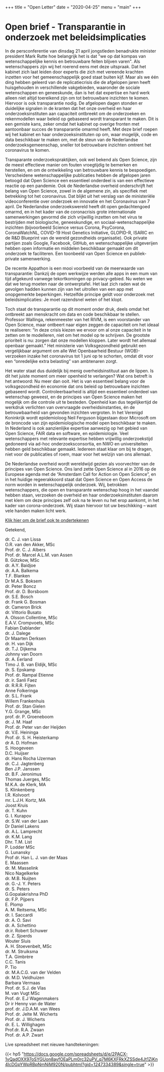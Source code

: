 +++
title = "Open Letter"
date = "2020-04-25"
menu = "main"
+++

# Open brief - Transparantie in onderzoek met beleidsimplicaties

In de persconferentie van dinsdag 21 april jongstleden benadrukte minister president Mark Rutte hoe belangrijk het is dat "we op dat kompas van wetenschappelijke kennis en betrouwbare feiten blijven varen". Als wetenschappers zijn wij het roerend eens met deze uitspraak. Dat het kabinet zich laat leiden door experts die zich met vereende krachten inzetten voor het gemeenschappelijk goed staat buiten kijf. Maar als we één ding hebben geleerd van de replicatiecrisis die de afgelopen jaren heeft huisgehouden in verschillende vakgebieden, waaronder de sociale wetenschappen en geneeskunde, dan is het dat expertise en hard werk alleen niet altijd toereikend zijn om tot betrouwbare inzichten te komen. Hiervoor is ook transparantie nodig. De afgelopen dagen stonden er duidelijke signalen in de kranten dat het onze overheid en haar onderzoeksinstituten aan capaciteit ontbreekt om de onderzoeken en rekenmodellen waar beleid op gebaseerd wordt transparant te maken. Dit is een gemiste kans, zeker omdat het kabinet op overige fronten met aantoonbaar succes de transparantie omarmd heeft. Met deze brief roepen wij het kabinet en haar onderzoeksinstituten op om, waar mogelijk, code en data beschikbaar te maken om, met de steun van de Nederlandse onderzoeksgemeenschap, sneller tot betrouwbare inzichten omtrent het coronavirus te komen.

Transparante onderzoekspraktijken, ook wel bekend als Open Science, zijn de meest effectieve manier om fouten vroegtijdig te bemerken en herstellen, en om de ontwikkeling van betrouwbare kennis te bespoedigen. Verscheidene wetenschappelijke publicaties hebben de afgelopen jaren betoogd dat Open Science een essentieel onderdeel is van een effectieve reactie op een pandemie. Ook de Nederlandse overheid onderschrijft het belang van Open Science, zowel in de algemene zin, als specifiek met betrekking tot het coronavirus. Dat blijkt uit het verslag van de ministeriële videoconferentie over onderzoek en innovatie en het Coronavirus van 7 april. 
De Nederlandse onderzoekswereld heeft dit open gedachtengoed omarmd, en in het kader van de coronacrisis grote internationale samenwerkingen gevormd die zich vrijwillig inzetten om het virus te bestrijden met biologische, geneeskundige, en sociaal-wetenschappelijke inzichten (bijvoorbeeld Science versus Corona, PsyCorona, CoronaWatchNL, COVID-19 Host Genetics Initiative, GLOPID-R, ISARIC en de R&D Blueprint van de wereld gezondheids organisatie). Ook private partijen zoals Google, Facebook, GitHub, en wetenschappelijke uitgeverijen hebben open informatie en middelen beschikbaar gemaakt om dit onderzoek te faciliteren. Een toonbeeld van Open Science en publiek-private samenwerking.

De recente Appathon is een mooi voorbeeld van de meerwaarde van transparantie: Dankzij de open werkwijze werden alle apps in een mum van tijd afgekeurd vanwege tekortkomingen op privacy-gebied. Nu weten we dat we terug moeten naar de ontwerptafel. Het laat zich raden wat de gevolgen hadden kunnen zijn van het uitrollen van een app met onopgemerkte beperkingen. Hetzelfde principe geldt voor onderzoek met beleidsimplicaties: Je moet razendsnel weten of het klopt.

Toch staat de transparantie op dit moment onder druk, deels omdat het ontbreekt aan menskracht om data en code beschikbaar te stellen. Professor Wallinga, rekenmeester van het RIVM, is een voorstander van Open Science, maar ontbeert naar eigen zeggen de capaciteit om het ideaal te realiseren: “in deze crisis kiezen we ervoor om al onze capaciteit in te zetten om te modelleren, niet om het model op te schrijven. De grootste prioriteit is nu: zorgen dat onze modellen kloppen. Later wordt het allemaal openbaar gemaakt.” Het ministerie van Volksgezondheid gebruikt een vergelijkbaar argument om alle Wet Openbaarheid Bestuur (WOB)-verzoeken inzake het coronavirus tot 1 juni op te schorten, omdat dit voor een “onredelijke extra belasting” van ambtenaren zorgt. 

Het water staat dus duidelijk bij menig overheidsinstituut aan de lippen. Is dit het juiste moment om meer openheid te verlangen? Wat ons betreft is het antwoord: Nu meer dan ooit. Het is van essentieel belang voor de volksgezondheid én economie dat ons beleid op betrouwbare inzichten gebaseerd wordt. Controleerbaarheid is altijd een essentieel onderdeel van wetenschap geweest, en de principes van Open Science maken het mogelijk om die controle uit te besteden. Openheid kan dus tegelijkertijd de werkdruk verlichten van overvraagde overheidsinstanties, én de betrouwbaarheid van gevonden inzichten vergroten. In het Verenigd Koninkrijk wordt epidemioloog Neil Ferguson bijgestaan door Microsoft om de broncode van zijn epidemiologische model open beschikbaar te maken. In Nederland is ook aanzienlijke expertise aanwezig op het gebied van Open Science, FAIR data en software, en epidemiologie. Veel wetenschappers met relevante expertise hebben vrijwillig onderzoekstijd gedoneerd via ad-hoc onderzoeksconsortia, en NWO en universiteiten hebben geld beschikbaar gemaakt. Iedereen staat klaar om bij te dragen, niet voor de publicaties of roem, maar voor het welzijn van ons allemaal.

De Nederlandse overheid wordt wereldwijd gezien als voorvechter van de principes van Open Science. Ons land zette Open Science al in 2016 op de Europese agenda met de “Amsterdam Call for Action on Open Science”, en in het huidige regeerakkoord staat dat Open Science en Open Access de norm worden in wetenschappelijk onderzoek. Wij, betrokken wetenschappers, die open en transparante wetenschap hoog in het vaandel hebben staan, verzoeken de overheid en haar onderzoeksinstituten daarom met klem om deze principes zelf ook na te leven nu het erop aankomt, in het kader van corona-onderzoek. Wij staan hiervoor tot uw beschikking – want vele handen maken licht werk.

[Klik hier om de brief ook te ondertekenen](https://docs.google.com/forms/d/1S8-ZyI-WNleShayGBen7zHM2L1zoCwzaBNO_KLtNPjU)

Getekend,

dr. C. J. van Lissa  
O.R. van den Akker, MSc  
Prof. dr. C. J. Albers  
Prof. dr. Marcel A.L.M. van Assen  
B. Gützkow, MSc  
dr. A.Y. Baidjoe  
dr. A.A. Balkema  
T.F. Blanken  
Dr M.A.S. Boksem  
dr. Peter Boncz  
Prof. dr. D. Borsboom  
dr. S.E. Bosch  
dr. Frank G. Bosman  
dr. Cameron Brick  
dr. Vittorio Busato  
A. Olsson Collentine, MSc  
E.A.V. Crompvoets, MSc  
Fabian Dablander  
dr. J. Dalege  
Dr Maarten Derksen  
dr. H. van Dijk  
dr. T.J. Dijkema  
Johnny van Doorn  
dr. A. Eerland  
Timo J. B. van Eldijk, MSc  
dr. S. Epskamp  
Prof. dr. Rampal Etienne  
dr. ir. Sanli Faez  
dr. R.R.R. Fijten  
Anne Folkeringa  
dr. S.L. Frank  
Willem Frankenhuis  
Prof. dr. Stan Gielen  
Y.G. Grange, MSc  
prof. dr. P. Groeneboom  
dr. J. M. Haaf  
Prof. dr. Peter van der Heijden  
dr. V.E. Heininga  
Prof. dr. S. H. Heisterkamp  
dr A. D. Hofman  
S. Hoogeveen  
D.C. Huijser  
dr. Hans Rocha IJzerman  
dr. C.J. Jagtenberg  
Ben J.P. Janssen  
dr. B.F. Jeronimus  
Thomas Juerges, MSc  
M.K.A. de Klerk, MA  
S. Klinkenberg  
I.R. Kolvoort  
mr. L.J.H. Kortz, MA  
Joost Kruis  
dr. T. Kuhn  
G. I. Kurapov  
dr. S.W. van der Laan  
Dr Daniel Lakens  
dr. A.L. Lamprecht  
dr. K.M. Lang  
Dhr. T.M. List  
P. Lodder MSc  
G. Lunansky  
Prof dr. Han L. J. van der Maas  
E. Maassen  
dr. M. Masselink  
Nico Nagelkerke  
dr. M.B. Nuijten  
dr. G.-J. Y. Peters  
dr. S. Peters  
G.Gopalakrishna PhD  
dr. F.P. Pijpers  
E. Plomp  
A. M. Reitsema, MSc  
dr. I. Saccardi  
dr. A. O. Savi  
dr. A. Schettino  
dr.ir. Robert Schuwer  
dr. Z. Sjoerds  
Wouter Sluis  
A. H. Stoevenbelt, MSc  
dr. M. Struiksma  
T.A. Gimbrère  
C.C. Tanis  
P. Tio  
dr. M.A.C.G. van der Velden  
dr. M.D. Veldhuizen  
Barbara Vermaas  
Prof. dr. S.J. de Vlas  
M. van Vugt MSc  
Prof. dr. E.J Wagenmakers  
Dr ir Henny van de Water  
prof. dr. J.D.A.M. van Wees  
Prof. dr. Jelte M. Wicherts  
Prof. dr. J. Wicherts  
dr. E. L. Willighagen  
Prof.dr. R.A. Zwaan  
Prof. dr. A.P. Zwart  

Live spreadsheet met nieuwe handtekeningen:

{{< hp5 "https://docs.google.com/spreadsheets/d/e/2PACX-1vQadOXX97oSYGUon8ayfOEaPLm0rc32uPV_q7M6KXFRkXZSSde4Jt1ZjKn4lcDGpYWpRBpNmNiM920N/pubhtml?gid=1247334389&single=true" >}}